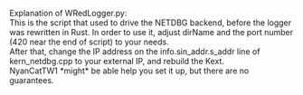 Explanation of WRedLogger.py:  
This is the script that used to drive the NETDBG backend, before the logger was rewritten in Rust. In order to use it, adjust dirName and the port number (420 near the end of script) to your needs.  
After that, change the IP address on the info.sin_addr.s_addr line of kern_netdbg.cpp to your external IP, and rebuild the Kext.  
NyanCatTW1 \*might\* be able help you set it up, but there are no guarantees.  
